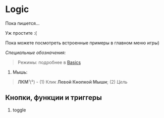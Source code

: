 # Logic

Пока пишется...

Уж простите :(

Пока можете посмотреть встроенные примеры в главном меню игры)

*Специальные обозначения:*

> Режимы: подробнее в [Basics](basics.md)

1) Мышь:

>  **ЛКМ**¹(²) - (1) Клик **Левой Кнопкой Мыши**; (2) *Цель*
>  

## Кнопки, функции и триггеры

1. toggle
